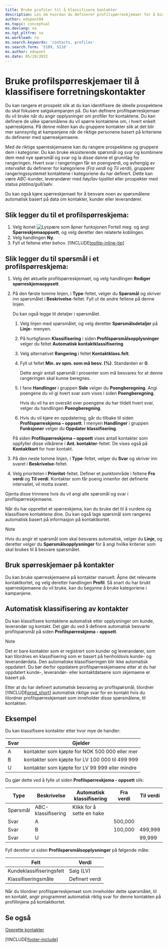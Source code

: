 ```yaml
---
title: Bruke profiler til å klassifisere kontakter
description: Les om hvordan du definerer profilspørreskjemaer for å bidra til å klassifisere forretningskontaktenes profiler.
author: edupont04
ms.topic: conceptual
ms.devlang: na
ms.tgt_pltfrm: na
ms.workload: na
ms.search.keywords: 'contacts, profiles'
ms.search.form: '5109, 5110'
ms.author: edupont
ms.date: 05/20/2022
---
```


# <a name="use-profile-questionnaires-to-classify-business-contacts" />Bruke profilspørreskjemaer til å klassifisere forretningskontakter

Du kan rangere et prospekt slik at du kan identifisere de ideelle prospektene du skal fokusere salgskampanjen på. Du kan definere profilspørreskjemaer du vil bruke når du angir opplysninger om profiler for kontaktene. Du kan definere de ulike spørsmålene du vil spørre kontaktene om, i hvert enkelt spørreskjema. På denne måten kan du gruppere kontakter slik at det blir mer sannsynlig at kampanjene når de riktige personene basert på kriteriene du definerer med spørreskjemaene.  

Med de riktige spørreskjemaene kan du rangere prospektene og gruppere dem i kategorier. Du kan bruke eksisterende spørsmål og svar og kombinere dem med nye spørsmål og svar og la disse danne et grunnlag for rangeringen. Hvert svar i rangeringen får en poengverdi, og avhengig av intervallet du definerer for kategoriene (*Fra verdi* og *Til verdi*), grupperer rangeringssystemet kontaktene i kategoriene du har definert. Dette kan være *ABC*-kunder, leverandører med *høy/lav lojalitet* eller prospekter med status *platina/gull/sølv*.  

Du kan også kjøre spørreskjemaet for å besvare noen av spørsmålene automatisk basert på data om kontakter, kunder eller leverandører.  

## <a name="to-add-a-profile-questionnaire" />Slik legger du til et profilspørreskjema:

1. Velg ikonet ![Lyspære som åpner funksjonen Fortell meg.](media/ui-search/search_small.png "Fortell hva du vil gjøre") og angi **Spørreskjemaoppsett**, og velg deretter den relaterte koblingen.  
2. Velg handlingen **Ny**.  
3. Fyll ut feltene etter behov. [!INCLUDE[tooltip-inline-tip](includes/tooltip-inline-tip_md.md)]  

## <a name="to-add-questions-to-a-profile-questionnaire" />Slik legger du til spørsmål i et profilspørreskjema:

1. Velg det aktuelle profilspørreskjemaet, og velg handlingen **Rediger spørreskjemaoppsett**.  
2. På den første tomme linjen, i **Type**-feltet, velger du **Spørsmål** og skriver inn spørsmålet i **Beskrivelse**-feltet. Fyll ut de andre feltene på denne linjen.  

    Du kan også legge til detaljer i spørsmålet.

    1. Velg linjen med spørsmålet, og velg deretter **Spørsmålsdetaljer** på **Linje**- menyen.  

    2. På hurtigfanen **Klassifisering** i siden **Profilspørsmålsopplysninger** velger du feltet **Automatisk kontaktklassifisering**.  

    3. Velg alternativet **Rangering** i feltet **Kontaktklass.felt**.  

    4. Fyll ut feltet **Min. av spm. som må besv. (%)**. Standarden er **0**.  

        Dette angir antall spørsmål i prosenter som må besvares for at denne rangeringen skal kunne beregnes.

    5. I fane **Handlinger** i gruppen **Side** velger du **Poengberegning**. Angi poengene du vil gi hvert svar som vises i siden **Poengberegning**.

        Hvis du vil ha en oversikt over poengene du har tildelt hvert svar, velger du handlingen **Poengberegning**.

    6. Hvis du vil kjøre en oppdatering, går du tilbake til siden **Profilspørreskjema – oppsett**. I menyen **Handlinger** i gruppen **Funksjoner** velger du **Oppdater klassifisering**.

    På siden **Profilspørreskjema – oppsett** vises antall kontakter som oppfyller disse vilkårene i **Ant. kontakter**-feltet. De vises også på **Kontaktkort** for hver kontakt.

3. På den neste tomme linjen, i **Type**-feltet, velger du **Svar** og skriver inn svaret i **Beskrivelse**-feltet.  
4. Velg prioriteten i **Prioritet**-feltet. Definer et punktområde i feltene **Fra verdi** og **Til verdi**. Kontakter som får poeng innenfor det definerte intervallet, vil motta svaret.  

Gjenta disse trinnene hvis du vil angi alle spørsmål og svar i profilspørreskjemaene.

Når du har opprettet et spørreskjema, kan du bruke det til å vurdere og klassifisere kontaktene dine. Du kan også lage spørsmål som rangeres automatisk basert på informasjon på kontaktkortet.  

> [!NOTE]
> Hvis du angir et spørsmål som skal besvares automatisk, velger du **Linje**, og deretter velger du **Spørsmålsopplysninger** for å angi hvilke kriterier som skal brukes til å besvare spørsmålet.

## <a name="apply-questionnaires-to-contacts" />Bruk spørreskjemaer på kontakter

Du kan bruke spørreskjemaene på kontakter manuelt. Åpne det relevante kontaktkortet, og velg deretter handlingen **Profil**. Så snart du har brukt spørreskjemaene du vil bruke, kan du begynne å bruke kategoriene i kampanjene.  

## <a name="the-automatic-classification-of-contacts" />Automatisk klassifisering av kontakter

Du kan klassifisere kontaktene automatisk etter opplysninger om kunde, leverandør og kontakt. Det gjør du ved å definere automatisk besvarte profilspørsmål på siden **Profilspørreskjema - oppsett**.  

> [!NOTE]
> Det er bare kontakter som er registrert som kunder og leverandører, som kan tilordnes en klassifisering som er basert på henholdsvis kunde- og leverandørdata. Den automatiske klassifiseringen blir ikke automatisk oppdatert. Du bør derfor oppdatere profilspørreskjemaene etter at du har oppdatert kunde-, leverandør- eller kontaktdataene som skjemaene er basert på.  

Etter at du har definert automatisk besvaring av profilspørsmål, tilordner [!INCLUDE[prod_short](includes/prod_short.md)] automatisk riktige svar for en kontakt hvis du tilordner profilspørreskjemaet som inneholder disse spørsmålene, til kontakten.  

## <a name="example" />Eksempel

Du kan klassifisere kontakter etter hvor mye de handler:

|Svar|Gjelder|
|--- |--- |
|A|kontakter som kjøpte for NOK 500 000 eller mer|
|B|kontakter som kjøpte for LV 100 000 til 499 999|
|U|kontakter som kjøpte for LV 99 999 eller mindre|

Du gjør dette ved å fylle ut siden **Profilspørreskjema - oppsett** slik:

| Type     | Beskrivelse        | Automatisk klassifisering     | Fra verdi | Til verdi |
|----------|--------------------|------------------------------|------------|----------|
| Spørsmål | ABC-klassifisering | Klikk for å sette en hake |            |          |
| Svar   | A                  |                              | 500,000    |          |
| Svar   | B                  |                              | 100,000    | 499,999  |
| Svar   | U                  |                              |            | 99,999   |

Fyll deretter ut siden **Profilspørsmålsopplysninger** på følgende måte:

| Felt                         | Verdi         |
|-------------------------------|---------------|
| Kundeklassifiseringsfelt | Salg (LV)   |
| Klassifiseringsmåte         | Definert verdi |

Når du tilordner profilspørreskjemaet som inneholder dette spørsmålet, til en kontakt, angir programmet automatisk riktig svar for denne kontakten på profillinjene på kontaktkortet.

## <a name="see-also" />Se også

[Opprette kontakter](marketing-create-contact-companies.md)  


[!INCLUDE[footer-include](includes/footer-banner.md)]
